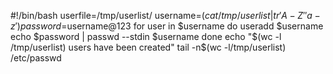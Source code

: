 #!/bin/bash
userfile=/tmp/userlist/
username=$(cat /tmp/userlist | tr 'A-Z' 'a-z')
password=$username@123
for user in $username
do
useradd  $username
echo $password  | passwd --stdin $username
done
echo "$(wc -l /tmp/userlist) users have been created"
tail -n$(wc -l/tmp/userlist) /etc/passwd
